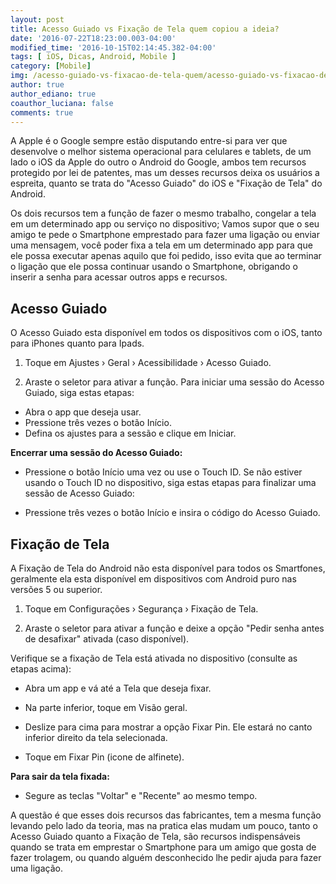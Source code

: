 ```yaml
---
layout: post
title: Acesso Guiado vs Fixação de Tela quem copiou a ideia?
date: '2016-07-22T18:23:00.003-04:00'
modified_time: '2016-10-15T02:14:45.382-04:00'
tags: [ iOS, Dicas, Android, Mobile ]
category: [Mobile]
img: /acesso-guiado-vs-fixacao-de-tela-quem/acesso-guiado-vs-fixacao-de-tela-quem.jpg
author: true
author_ediano: true
coauthor_luciana: false
comments: true
---
```


A Apple é o Google sempre estão disputando entre-si para ver que desenvolve o melhor sistema operacional para celulares e tablets, de um lado o iOS da Apple do outro o Android do Google, ambos tem recursos protegido por lei de patentes, mas um desses recursos deixa os usuários a espreita, quanto se trata do "Acesso Guiado" do iOS e "Fixação de Tela" do Android.

Os dois recursos tem a função de fazer o mesmo trabalho, congelar a tela em um determinado app ou serviço no dispositivo; Vamos supor que o seu amigo te pede o Smartphone emprestado para fazer uma ligação ou enviar uma mensagem, você poder fixa a tela em um determinado app para que ele possa executar apenas aquilo que foi pedido, isso evita que ao terminar o ligação que ele possa continuar usando o Smartphone, obrigando o inserir a senha para acessar outros apps e recursos.

## Acesso Guiado
O Acesso Guiado esta disponível em todos os dispositivos com o iOS, tanto para iPhones quanto para Ipads.

1. Toque em Ajustes › Geral › Acessibilidade › Acesso Guiado.

2. Araste o seletor para ativar a função.
Para iniciar uma sessão do Acesso Guiado, siga estas etapas:

* Abra o app que deseja usar.
* Pressione três vezes o botão Início.
* Defina os ajustes para a sessão e clique em Iniciar.

**Encerrar uma sessão do Acesso Guiado:**

* Pressione o botão Início uma vez ou use o Touch ID.
Se não estiver usando o Touch ID no dispositivo, siga estas etapas para finalizar uma sessão de Acesso Guiado:

* Pressione três vezes o botão Início e insira o código do Acesso Guiado.

## Fixação de Tela
A Fixação de Tela do Android não esta disponível para todos os Smartfones, geralmente ela esta disponível em dispositivos com Android puro nas versões 5 ou superior.

1. Toque em Configurações › Segurança › Fixação de Tela.

2. Araste o seletor para ativar a função e deixe a opção "Pedir senha antes de desafixar" ativada (caso disponível).

Verifique se a fixação de Tela está ativada no dispositivo (consulte as etapas acima):

* Abra um app e vá até a Tela que deseja fixar.

* Na parte inferior, toque em Visão geral.

* Deslize para cima para mostrar a opção Fixar Pin. Ele estará no canto inferior direito da tela selecionada.

* Toque em Fixar Pin (icone de alfinete).

**Para sair da tela fixada:**

* Segure as teclas "Voltar" e "Recente" ao mesmo tempo.

A questão é que esses dois recursos das fabricantes, tem a mesma função levando pelo lado da teoria, mas na pratica elas mudam um pouco, tanto o Acesso Guiado quanto a Fixação de Tela, são recursos indispensáveis quando se trata em emprestar o Smartphone para um amigo que gosta de fazer trolagem, ou quando alguém desconhecido lhe pedir ajuda para fazer uma ligação.